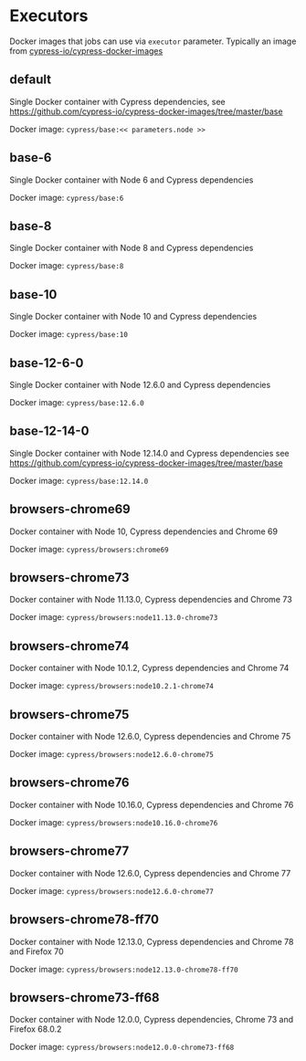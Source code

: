# Executors


Docker images that jobs can use via `executor` parameter. Typically an image from [cypress-io/cypress-docker-images](https://github.com/cypress-io/cypress-docker-images)

## default


Single Docker container with Cypress dependencies, see https://github.com/cypress-io/cypress-docker-images/tree/master/base 


Docker image: `cypress/base:<< parameters.node >>`

## base-6


Single Docker container with Node 6 and Cypress dependencies


Docker image: `cypress/base:6`

## base-8


Single Docker container with Node 8 and Cypress dependencies


Docker image: `cypress/base:8`

## base-10


Single Docker container with Node 10 and Cypress dependencies


Docker image: `cypress/base:10`

## base-12-6-0


Single Docker container with Node 12.6.0 and Cypress dependencies


Docker image: `cypress/base:12.6.0`

## base-12-14-0


Single Docker container with Node 12.14.0 and Cypress dependencies see https://github.com/cypress-io/cypress-docker-images/tree/master/base 


Docker image: `cypress/base:12.14.0`

## browsers-chrome69


Docker container with Node 10, Cypress dependencies and Chrome 69


Docker image: `cypress/browsers:chrome69`

## browsers-chrome73


Docker container with Node 11.13.0, Cypress dependencies and Chrome 73


Docker image: `cypress/browsers:node11.13.0-chrome73`

## browsers-chrome74


Docker container with Node 10.1.2, Cypress dependencies and Chrome 74


Docker image: `cypress/browsers:node10.2.1-chrome74`

## browsers-chrome75


Docker container with Node 12.6.0, Cypress dependencies and Chrome 75


Docker image: `cypress/browsers:node12.6.0-chrome75`

## browsers-chrome76


Docker container with Node 10.16.0, Cypress dependencies and Chrome 76


Docker image: `cypress/browsers:node10.16.0-chrome76`

## browsers-chrome77


Docker container with Node 12.6.0, Cypress dependencies and Chrome 77


Docker image: `cypress/browsers:node12.6.0-chrome77`

## browsers-chrome78-ff70


Docker container with Node 12.13.0, Cypress dependencies and Chrome 78 and Firefox 70


Docker image: `cypress/browsers:node12.13.0-chrome78-ff70`

## browsers-chrome73-ff68


Docker container with Node 12.0.0, Cypress dependencies, Chrome 73 and Firefox 68.0.2


Docker image: `cypress/browsers:node12.0.0-chrome73-ff68`

